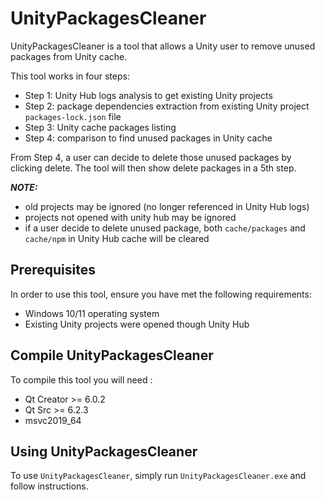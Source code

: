 # UnityPackagesCleaner

UnityPackagesCleaner is a tool that allows a Unity user to remove unused packages from Unity cache.

This tool works in four steps:

* Step 1: Unity Hub logs analysis to get existing Unity projects
* Step 2: package dependencies extraction from existing Unity project `packages-lock.json` file
* Step 3: Unity cache packages listing
* Step 4: comparison to find unused packages in Unity cache

From Step 4, a user can decide to delete those unused packages by clicking delete. The tool will then show delete
packages in a 5th step.

**_NOTE:_**

* old projects may be ignored (no longer referenced in Unity Hub logs)
* projects not opened with unity hub may be ignored
* if a user decide to delete unused package, both `cache/packages` and `cache/npm` in Unity Hub cache will be cleared

## Prerequisites

In order to use this tool, ensure you have met the following requirements:

* Windows 10/11 operating system
* Existing Unity projects were opened though Unity Hub

## Compile UnityPackagesCleaner

To compile this tool you will need :
* Qt Creator >= 6.0.2
* Qt Src >= 6.2.3
* msvc2019_64

## Using UnityPackagesCleaner

To use `UnityPackagesCleaner`, simply run `UnityPackagesCleaner.exe` and follow instructions.